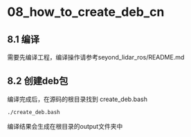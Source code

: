 # 08_how_to_create_deb_cn

## 8.1 编译

需要先编译工程，编译操作请参考seyond_lidar_ros/README.md

## 8.2 创建deb包

编译完成后，在源码的根目录找到 create_deb.bash

```bash
./create_deb.bash
```

编译结果会生成在根目录的output文件夹中
